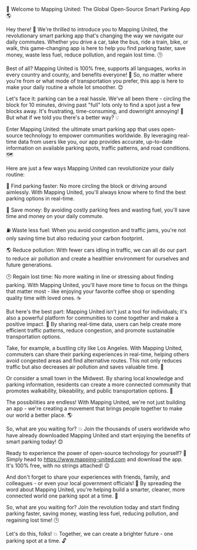 🚀 Welcome to Mapping United: The Global Open-Source Smart Parking App 🌎

Hey there! 👋 We're thrilled to introduce you to Mapping United, the revolutionary smart parking app that's changing the way we navigate our daily commutes. Whether you drive a car, take the bus, ride a train, bike, or walk, this game-changing app is here to help you find parking faster, save money, waste less fuel, reduce pollution, and regain lost time. 🕒

Best of all? Mapping United is 100% free, supports all languages, works in every country and county, and benefits everyone! 🌈 So, no matter where you're from or what mode of transportation you prefer, this app is here to make your daily routine a whole lot smoother. 😊

Let's face it: parking can be a real hassle. We've all been there - circling the block for 10 minutes, driving past "full" lots only to find a spot just a few blocks away. It's frustrating, time-consuming, and downright annoying! 🚫 But what if we told you there's a better way? 💡

Enter Mapping United: the ultimate smart parking app that uses open-source technology to empower communities worldwide. By leveraging real-time data from users like you, our app provides accurate, up-to-date information on available parking spots, traffic patterns, and road conditions. 🗺️

Here are just a few ways Mapping United can revolutionize your daily routine:

🚀 Find parking faster: No more circling the block or driving around aimlessly. With Mapping United, you'll always know where to find the best parking options in real-time.

💸 Save money: By avoiding costly parking fees and wasting fuel, you'll save time and money on your daily commute.

⛽️ Waste less fuel: When you avoid congestion and traffic jams, you're not only saving time but also reducing your carbon footprint.

🌎 Reduce pollution: With fewer cars idling in traffic, we can all do our part to reduce air pollution and create a healthier environment for ourselves and future generations.

🕒 Regain lost time: No more waiting in line or stressing about finding parking. With Mapping United, you'll have more time to focus on the things that matter most - like enjoying your favorite coffee shop or spending quality time with loved ones. ☕️

But here's the best part: Mapping United isn't just a tool for individuals; it's also a powerful platform for communities to come together and make a positive impact. 🌟 By sharing real-time data, users can help create more efficient traffic patterns, reduce congestion, and promote sustainable transportation options.

Take, for example, a bustling city like Los Angeles. With Mapping United, commuters can share their parking experiences in real-time, helping others avoid congested areas and find alternative routes. This not only reduces traffic but also decreases air pollution and saves valuable time. 🚗

Or consider a small town in the Midwest. By sharing local knowledge and parking information, residents can create a more connected community that promotes walkability, bikeability, and public transportation options. 👣

The possibilities are endless! With Mapping United, we're not just building an app - we're creating a movement that brings people together to make our world a better place. 🌎

So, what are you waiting for? 💥 Join the thousands of users worldwide who have already downloaded Mapping United and start enjoying the benefits of smart parking today! 😊

Ready to experience the power of open-source technology for yourself? 🤔 Simply head to https://www.mapping-united.com and download the app. It's 100% free, with no strings attached! 😉

And don't forget to share your experiences with friends, family, and colleagues - or even your local government officials! 📢 By spreading the word about Mapping United, you're helping build a smarter, cleaner, more connected world one parking spot at a time. 💪

So, what are you waiting for? Join the revolution today and start finding parking faster, saving money, wasting less fuel, reducing pollution, and regaining lost time! 🕒

Let's do this, folks! 💥 Together, we can create a brighter future - one parking spot at a time. 🔓